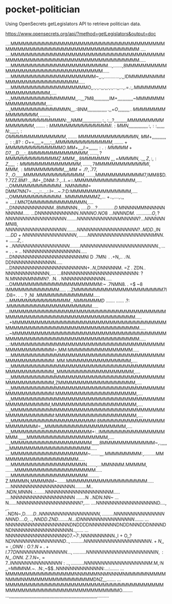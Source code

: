 # pocket-politician

Using OpenSecrets getLegislators API to retrieve politician data.

https://www.opensecrets.org/api/?method=getLegislators&output=doc

....MMMMMMMMMMMMMMMMMMMMMMMMMMMMMMMMMMMMMMMMMMMMMMMMMMMMMMMMMMMMMMMMMMMMMMM ....
....MMMMMMMMMMMMMMMMMMMMMMMMMMMMMMMMMMMMMMMMMMMMMMMMMMMMMMMMMMMMMMMMMMMMMMM.....
....MMMMMMMMMMMMMMMMMMMMMMMM...,.......,8MMMMMMMMMMMMMMMMMMMMMMMMMMMMMMMMMM.....
....MMMMMMMMMMMMMMMMMMMMM~,,.,............,.,,IDMMMMMNMMMMMMMMMMMMMMMMMMMMM.....
....MMMMMMMMMMMMMMMMMMMO,,.,.,..,,.,,.,.,...,,...,.=.:,.MMMMMMMMMMMMMMMMMMM,....
...,MMMMMMMMMMMMMMMM,,..,,,7M8,,,,,,,,,,,,IM+,,,,,,,,,,,,~MMMMMMMMMMMMMMMMM,....
...,MMMMMMMMMMMMMMN,,,.:8NM$,,,,,,,,,,,,,,,.,,+O,,,,,,,,,.~MMMMMMMMMMMMMMMM,....
...,MMMMMMMMMMMMMMN:,,,NMM,,,,,,,,,,,,,,,:,,:,,,?,,,,,,,,,,MMMMMMMMMMMMMMMM,....
...:MMMMMMMMMMMMMMMI.:MMN,,,,,,,,,,,,,,,:,::,,,,,,N:,,,,,:,:OMMMMMMMMMMMMMM,....
...~MMMMMMMMMMMMMMN,~MM+,,,,,,,,,,,,,::,8?:O+=,,,,,=,,,,,:,,,MMMMMMMMMMMMMM,....
...+MMMMMMMMMMMMMMO.MM+,,,,I:=,,,,,,,:.:MMMMM+D7,,,,D,,,,:,.8MMMMMMMMMMMMMM,....
..,?MMMMMMMMMMMMMZ.MMM,,,8MMMMMMN~,,,+MMMMN,.,,,Z,:,:Z,,,,,:MMMMMMMMMMMMMMM,....
..,7MMMMMMMMMMMMMI,MMM,:MMNMMMMMMM,,,,MM=.I?,.77,7.,.O,,,,,,MMMMMMMMMMMMMMM,....
..,$MMMMMMMMMMMM7,IMM8$D.?.7ZZ.8M?..,.IM+,,DNM:.?.,..I..+::.MMMMMMMMMMMMMMM,....
..,OMMMMMMMMMMMM...NMNMMM= DMM7NN7=..,..,::..,.:.I=...~.7:D:MMMMMMMMMMMMMMM,....
..,OMMMMMMMMMMMM...MMMMMMMMZ,... +..,....,.,,  $=.... I.$MN7DMMMMMMMMMMMMMN,....
..,DNNNNNNNNNNNM..8MMNNN$.,.....D . ...?..... ........D.$MNNNNMMNNNNNNNNNNM.....
...DNNNNNNNNNNNN.$NNNNO.NO8~. ..NNNNDM. ~ ............O,?NNNNNNNNNNNNNNNNNN.....
...NNNNNNNNNNNNMNNNNN? .   . .  NNNNNNMN I             8,NNNNNNNNNNNNNNNNNN.....
...NNNNNNNNNNNNNNNNNN?. .       MDD$.,IN .$..         .D D+NNNNNNNNNNNNNNNN,....
...NNNNNNNNNNNNNNNNNNNMNN.    ~+ ... . . . Z,         .+..NNNNNNNNNNNNNNNNN.....
...NNNNNNNNNNNNNNNNNNNNNNN.   ,.. .~$= . .  =         ..  NNNNNNNNNNNNNNNNN.....
...DNNNNNNNNNNNNNNNNNNNNMNI  D .7MN: . .+N,..          .:N. DDNNNNNNNNNNNNN.....
...DNNNNNNNNNNNNNNNNNNNNNN+.$. N,$DNNNNNM. =Z         . ZDN.. NNNNNNNNNNNNN,....
...8NNNNNNNNNNNNNNNNNNNNNN: ? N.MNNNNMNMMN?.           .N. .  NNNNNNNNNNNNN.....
...OMMMMMMMMMMMMMMMMMMMMMM:~ .7NMN8.   .     =$        ~8    IMMMMMMMMMMMMM.....
...ZMMMMMMMMMMMMMMMMMMMMMM7I .D8=.     . ..    ?      ,NI   .MMMMMMMMMMMMMM.....
...$MMMMMMMMMMMMMMM.,NMMMMMMD$ ....... ......   .?:  .MMMMMMMMMMMMMMMMMMMMM.....
...IMMMMMMMMMMMMMMMMIMMMMMMMMMMMMMMMMMMMMMMMMMMMMMMMMMMMMMMMMMMMMMMMMMMMMMM.....
...+MMMMMMMMMMMMMMMMMMMMMMMMMMMMMMMMMMMMMMMMMMMMMMMMMMMMMMMMMMMMMMMMMMMMMMM.....
...~MMMMMMMMMMMMMMMMMMMMMMMMMMMMMMMMMMMMMMMMMMMMMMMMMMMMMMMMMMMMMMMMMMMMMMM.....
...:MMMMMMMMMMMMMMMMMMMMMMMMMMMMMMMMMMMMMMMMMMMMMMMMMM=,MM:MMMMMMMMMMMMMMMM.....
....MMMMMMMMMMMMMMMMMMMMMMMMMMMMMMMMMMMMMMMMMMMMMMMMMM:.MM.MMMMMMMMMMMMMMMM,....
...,MMMMMMMMMMMMMMMMMMMMMMMMMMMMMMMMMMMMMMMMMMMMMMMMMM,,MMMMMMMMMMMMMMMMMMM,....
...,MMMMMMMMMMMMMMMMMMMMMMMMMMMMMMMMMMMMMMMMMMMMMMMMMM,ZMMMMMMMMMMMMMMMMMMM,....
...,MMMMMMMMMMMMMMMMMMMMMMMMMMMMMMMMMMMMMMMMMMMMMMMMMM:MMMMMMMMMMMMMMMMMMMM,....
...,MMMMMMMMMMMMMMMMMMMMMMMMMMMMMMMMMMMMMMMMMMMMMMMMM,MMMMMMMMMMMMMMMMMMMMM,....
...,MMMMMMMMMMMMMMMMMMMMMMMMMMMMMMMMMMMMMMMMMMMMMMMMMM:MMMMMMMMMMMMMMMMMMMM,....
...,MMMMMMMMMMMMMMMMMMMMM:8MMMMMMMMMMMMMMMMMMMMMMMM=,,,MMMMMMMMMMMMMMMMMMMM,....
...,MMMMMMMMMMMMMMMMMMMM+:..IMMMMMMMMMMMMMMMMMMM.,,,,,,MMMMMMMMMMMMMMMMMMMM,....
...,MMMMMMMMMMMMMMMMMMMM,,,,,,8MMMMMMMMMMMMM~,.,,,,,,,,MMMMMMMMMMMMMMMMMMMM.....
....MMMMMMMMMMMMMMMMMMM~.......,,,.MMMMMMMMM:,.........MMMMMMMMMMMMMMMMMMMM.....
....MMMMMMMMMMMMMMMMMMN.......,...MMNNMM.MMMMM, .......MMMMMMMMMMMMMMMMMMMM.....
....MMMMMMMMMMMMMMMMMMM......... Z.MMMMN,MMMMNM~.......MMMMMMMMMMMMMMMMMMMM.....
....NNNNNNNNNNNNNNNNNNN.........M.. .NDN,MNNN..:.......NNNNNNNNNNNNNNNNNNNM.....
....NNNNNNNNNNNNNNNNNNN .......N  ..NDN.NN~ ... N......NNNNNNNNNNNNNNNNNNN?,....
....NNNNNNNNNNNNNNNNNND...., ,.. ..NDN~,D$...... D .  .NNNNNNNNNNNNNNNNNN,......
... NNNNNNNNNNNNNNNNNND.... O,. .,NNDD.ZND........N...IDNNNNNNNNNNNNNNNN$.......
... NNNNNNNNNNNNNNNNNNNDNDDDDNNNNNNNNDNDDNNNDDDNNNNDNDNNNNNNNNNNNNNNNNNN..,.....
... NNNNNNNNNNNNNNNNNNO7.~7:,NNNNNNNNNN.,I +  O,,?  N$DNNNNNNNNNNNNNNND..,......
....NNNNNNNNNNNNNNNNNNNN.+N, , =: , ONN :O.? .N+.+I.77DNNNNNNNNNNNNNNN...,......
....NNNNNNNNNNNNNNNNNNNN IN,:N ,,.  ONN.~Z.7 .N=,=7..INNNNNNNNNNNNNNN:..,.......
... NNNNNNNNNNNNNNNNNNNM.$M,:N ,,=MMMNM.~$.$ .N:,~$$..NNNNNNNNNNNNNN:...:.......
... MMMMMMMMMMMMMMMMMNNMMMMNNMNNNMNMMMMMNMMMMNMMMNMMMMMMMMMMMMMMMMMDNZ,,,.......
... MMMMMMMMMMMMMMMMMMMMMMMMMMMMMMMMMMMMMMMMMMMMMMMMMMMMMMMMMMMMMMMMMMMO........
...,,,,,,,,,,,,,,,,,,,,,,,,,,,,,,,,,,,,,,,,,,,,,,,,,,,,,,,,,,,,,,,,,,,,.........
